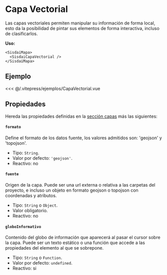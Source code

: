 <script setup>
import CapaVectorial from "./../.vitepress/ejemplos/CapaVectorial.vue";
</script>

# Capa Vectorial

Las capas vectoriales permiten manipular su información de forma local, esto da
la posibilidad de pintar sus elementos de forma interactiva, incluso de
clasificarlos.

**Uso:**

```html{2}
<SisdaiMapa>
  <SisdaiCapaVectorial />
</SisdaiMapa>
```

## Ejemplo

<CapaVectorial />

<<< @/.vitepress/ejemplos/CapaVectorial.vue

## Propiedades

Hereda las propiedades definidas en la
[sección capas](/documentacion/capas.html) más las siguientes:

#### `formato`

Define el formato de los datos fuente, los valores admitidos son: 'geojson' y
'topojson'.

- Tipo: `String`.
- Valor por defecto: `'geojson'`.
- Reactivo: no

#### `fuente`

Origen de la capa. Puede ser una url externa o relativa a las carpetas del
proyecto, e incluso un objeto en formato geojson o topojson con coordenadas y
atributos.

- Tipo: `String` o `Object`.
- Valor obligatorio.
- Reactivo: no

#### `globoInformativo`

Contenido del globo de información que aparecerá al pasar el cursor sobre la
capa. Puede ser un texto estático o una función que accede a las propiedades del
elemento al que se sobrepone.

- Tipo: `String` o `Function`.
- Valor por defecto: `undefined`.
- Reactivo: si

<!-- #### `cuadroInformativo`

Contenido del cuadro de información que aparecerá al pasar el cursor sobre la capa. Puede ser un texto estático o una función que accede a las propiedades del elemento al que se sobrepone.

- Tipo: `String` o `Function`
- Valor por defecto: `undefined`.
- Reactivo: Si. -->
